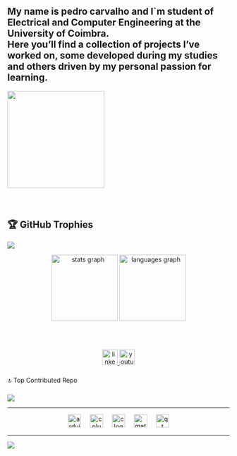 <h2 align="left">My name is pedro carvalho and I`m student of Electrical and Computer Engineering at the University of Coimbra.<br>Here you’ll find a collection of projects I’ve worked on, some developed during my studies and others driven by my personal passion for learning.</h3>

<img align="center" height="220" src="https://i.pinimg.com/originals/3d/16/03/3d1603d3ba9184057f3906cd2d8f6e47.gif"  />


###

<br clear="both">

## 🏆 GitHub Trophies
![](https://github-profile-trophy.vercel.app/?username=pedrobcarvalho0601&theme=tokyonight&no-frame=false&no-bg=true&margin-w=4)


<div align="center">
  <img src="https://github-readme-stats.vercel.app/api?username=pedrobcarvalho0601&hide_title=false&hide_rank=false&show_icons=true&include_all_commits=true&count_private=true&disable_animations=false&theme=tokyonight&locale=en&hide_border=false&custom_title=My%20personal%20stats" height="150" alt="stats graph"  />
  <img src="https://github-readme-stats.vercel.app/api/top-langs?username=pedrobcarvalho0601&locale=en&hide_title=false&layout=compact&card_width=320&langs_count=5&theme=tokyonight&hide_border=false" height="150" alt="languages graph"  />
</div>

###

<br clear="both">

###

<div align="center">
  <a href="https://www.linkedin.com/in/pedro-carvalho-760678280/" target="_blank">
    <img src="https://img.shields.io/static/v1?message=LinkedIn&logo=linkedin&label=&color=0077B5&logoColor=white&labelColor=&style=for-the-badge" height="35" alt="linkedin logo" />
  </a>
  <img src="https://img.shields.io/static/v1?message=Youtube&logo=youtube&label=&color=FF0000&logoColor=white&labelColor=&style=for-the-badge" height="35" alt="youtube logo"  />
</div>

###

🔝 Top Contributed Repo
###
![](https://github-contributor-stats.vercel.app/api?username=pedrobcarvalho0601&limit=5&theme=tokyonight&combine_all_yearly_contributions=true)

---

<div align="center">
  <img src="https://cdn.jsdelivr.net/gh/devicons/devicon/icons/arduino/arduino-original.svg" height="30" alt="arduino logo"  />
  <img width="12" />
  <img src="https://cdn.jsdelivr.net/gh/devicons/devicon/icons/cplusplus/cplusplus-original.svg" height="30" alt="cplusplus logo"  />
  <img width="12" />
  <img src="https://cdn.jsdelivr.net/gh/devicons/devicon/icons/c/c-original.svg" height="30" alt="c logo"  />
  <img width="12" />
  <img src="https://cdn.jsdelivr.net/gh/devicons/devicon/icons/matlab/matlab-original.svg" height="30" alt="matlab logo"  />
  <img width="12" />
  <img src="https://cdn.jsdelivr.net/gh/devicons/devicon/icons/qt/qt-original.svg" height="30" alt="qt logo"  />
</div>

---
[![](https://visitcount.itsvg.in/api?id=pedrobcarvalho0601&icon=2&color=0)](https://visitcount.itsvg.in)

<!-- Proudly created with GPRM ( https://gprm.itsvg.in ) -->



